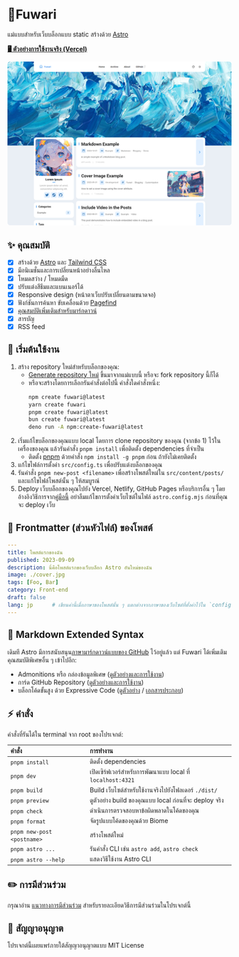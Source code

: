 # 🍥Fuwari

แม่แบบสำหรับเว็บบล็อกแบบ static สร้างด้วย [Astro](https://astro.build)

[**🖥️ ตัวอย่างการใช้งานจริง (Vercel)**](https://fuwari.vercel.app)

![ภาพตัวอย่าง](https://raw.githubusercontent.com/saicaca/resource/main/fuwari/home.png)

## ✨ คุณสมบัติ

- [x] สร้างด้วย [Astro](https://astro.build) และ [Tailwind CSS](https://tailwindcss.com)
- [x] มีอนิเมชั่นและการเปลี่ยนหน้าอย่างลื่นไหล
- [x] โหมดสว่าง / โหมดมืด
- [x] ปรับแต่งสีธีมและแบนเนอร์ได้
- [x] Responsive design (หน้าตาเว็บปรับเปลี่ยนตามขนาดจอ)
- [x] ฟังก์ชันการค้นหา ขับเคลื่อนด้วย [Pagefind](https://pagefind.app/)
- [x] [คุณสมบัติเพิ่มเติมสำหรับมาร์กดาวน์](https://github.com/saicaca/fuwari/blob/main/docs/README.th.md#-markdown-extended-syntax)
- [x] สารบัญ
- [x] RSS feed

## 🚀 เริ่มต้นใช้งาน

1. สร้าง repository ใหม่สำหรับบล็อกของคุณ:
    - [Generate repository ใหม่](https://github.com/saicaca/fuwari/generate) ขึ้นมาจากแม่แบบนี้ หรือจะ fork repository นี้ก็ได้
    - หรือจะสร้างโดยการเลือกรันคำสั่งต่อไปนี้ คำสั่งใดคำสั่งหนึ่ง:
       ```sh
       npm create fuwari@latest
       yarn create fuwari
       pnpm create fuwari@latest
       bun create fuwari@latest
       deno run -A npm:create-fuwari@latest
       ```
2. เริ่มแก้ไขบล็อกของคุณแบบ local โดยการ clone repository ของคุณ (จากข้อ 1) ไว้ในเครื่องของคุณ แล้วรันคำสั่ง `pnpm install` เพื่อติดตั้ง dependencies ที่จำเป็น
    - ติดตั้ง [pnpm](https://pnpm.io) ด้วยคำสั่ง `npm install -g pnpm` ก่อน ถ้ายังไม่เคยติดตั้ง
3. แก้ไขไฟล์การตั้งค่า `src/config.ts` เพื่อปรับแต่งบล็อกของคุณ
4. รันคำสั่ง `pnpm new-post <filename>` เพื่อสร้างโพสต์ใหม่ใน `src/content/posts/` และแก้ไขไฟล์โพสต์นั้น ๆ ให้สมบูรณ์
5. Deploy เว็บบล็อกของคุณไปยัง Vercel, Netlify, GitHub Pages หรือบริการอื่น ๆ โดยอ้างอิงวิธีการจาก[คู่มือนี้](https://docs.astro.build/en/guides/deploy/) อย่าลืมแก้ไขการตั้งค่าเว็บไซต์ในไฟล์ `astro.config.mjs` ก่อนที่คุณจะ deploy เว็บ

## 📝 Frontmatter (ส่วนหัวไฟล์) ของโพสต์

```yaml
---
title: โพสต์แรกของฉัน
published: 2023-09-09
description: นี่คือโพสต์แรกของเว็บบล็อก Astro อันใหม่ของฉัน
image: ./cover.jpg
tags: [Foo, Bar]
category: Front-end
draft: false
lang: jp      # เขียนค่านี้เมื่อภาษาของโพสต์นั้น ๆ แตกต่างจากภาษาของเว็บไซต์ที่ตั้งค่าไว้ใน `config.ts` เท่านั้น
---
```

## 🧩 Markdown Extended Syntax

เดิมที Astro มีการสนับสนุน[ภาษามาร์กดาวน์แบบของ GitHub](https://github.github.com/gfm/) ไว้อยู่แล้ว แต่ Fuwari ได้เพิ่มเติมคุณสมบัติพิเศษอื่น ๆ เข้าไปอีก:

- Admonitions หรือ กล่องข้อมูลพิเศษ ([ดูตัวอย่างและการใช้งาน](https://fuwari.vercel.app/posts/markdown-extended/#admonitions))
- การ์ด GitHub Repository ([ดูตัวอย่างและการใช้งาน](https://fuwari.vercel.app/posts/markdown-extended/#github-repository-cards))
- บล็อกโค้ดขั้นสูง ด้วย Expressive Code ([ดูตัวอย่าง](https://fuwari.vercel.app/posts/expressive-code/) / [เอกสารประกอบ](https://expressive-code.com/))

## ⚡ คำสั่ง

คำสั่งที่รันได้ใน terminal จาก root ของโปรเจกต์:

| คำสั่ง                       | การทำงาน                                               |
|:---------------------------|:-------------------------------------------------------|
| `pnpm install`             | ติดตั้ง dependencies                                      |
| `pnpm dev`                 | เปิดเซิร์ฟเวอร์สำหรับการพัฒนาแบบ local ที่ `localhost:4321`    |
| `pnpm build`               | Build เว็บไซต์สำหรับใช้งานจริงไปยังโฟลเดอร์ `./dist/`         |
| `pnpm preview`             | ดูตัวอย่าง build ของคุณแบบ local ก่อนที่จะ deploy จริง         |
| `pnpm check`               | ดำเนินการตรวจสอบหาข้อผิดพลาดในโค้ดของคุณ                    |
| `pnpm format`              | จัดรูปแบบโค้ดของคุณด้วย Biome                               |
| `pnpm new-post <postname>` | สร้างโพสต์ใหม่                                            |
| `pnpm astro ...`           | รันคำสั่ง CLI เช่น `astro add`, `astro check`              |
| `pnpm astro --help`        | แสดงวิธีใช้งาน Astro CLI                                  |

## ✏️ การมีส่วนร่วม

กรุณาอ่าน [แนวทางการมีส่วนร่วม](https://github.com/saicaca/fuwari/blob/main/CONTRIBUTING.md) สำหรับรายละเอียดวิธีการมีส่วนร่วมในโปรเจกต์นี้

## 📄 สัญญาอนุญาต

โปรเจกต์นี้เผยแพร่ภายใต้สัญญาอนุญาตแบบ MIT License
